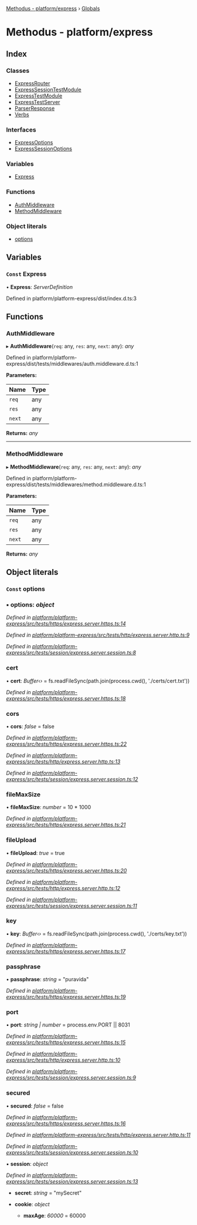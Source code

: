 [Methodus - platform/express](README.md) › [Globals](globals.md)

# Methodus - platform/express

## Index

### Classes

* [ExpressRouter](classes/expressrouter.md)
* [ExpressSessionTestModule](classes/expresssessiontestmodule.md)
* [ExpressTestModule](classes/expresstestmodule.md)
* [ExpressTestServer](classes/expresstestserver.md)
* [ParserResponse](classes/parserresponse.md)
* [Verbs](classes/verbs.md)

### Interfaces

* [ExpressOptions](interfaces/expressoptions.md)
* [ExpressSessionOptions](interfaces/expresssessionoptions.md)

### Variables

* [Express](globals.md#const-express)

### Functions

* [AuthMiddleware](globals.md#authmiddleware)
* [MethodMiddleware](globals.md#methodmiddleware)

### Object literals

* [options](globals.md#const-options)

## Variables

### `Const` Express

• **Express**: *ServerDefinition*

Defined in platform/platform-express/dist/index.d.ts:3

## Functions

###  AuthMiddleware

▸ **AuthMiddleware**(`req`: any, `res`: any, `next`: any): *any*

Defined in platform/platform-express/dist/tests/middlewares/auth.middleware.d.ts:1

**Parameters:**

Name | Type |
------ | ------ |
`req` | any |
`res` | any |
`next` | any |

**Returns:** *any*

___

###  MethodMiddleware

▸ **MethodMiddleware**(`req`: any, `res`: any, `next`: any): *any*

Defined in platform/platform-express/dist/tests/middlewares/method.middleware.d.ts:1

**Parameters:**

Name | Type |
------ | ------ |
`req` | any |
`res` | any |
`next` | any |

**Returns:** *any*

## Object literals

### `Const` options

### ▪ **options**: *object*

*Defined in [platform/platform-express/src/tests/https/express.server.https.ts:14](https://github.com/nodulusteam/methodus.dev/blob/58b1bce/modules/platform/platform-express/src/tests/https/express.server.https.ts#L14)*

*Defined in [platform/platform-express/src/tests/http/express.server.http.ts:9](https://github.com/nodulusteam/methodus.dev/blob/58b1bce/modules/platform/platform-express/src/tests/http/express.server.http.ts#L9)*

*Defined in [platform/platform-express/src/tests/session/express.server.session.ts:8](https://github.com/nodulusteam/methodus.dev/blob/58b1bce/modules/platform/platform-express/src/tests/session/express.server.session.ts#L8)*

###  cert

• **cert**: *Buffer‹›* = fs.readFileSync(path.join(process.cwd(), './certs/cert.txt'))

*Defined in [platform/platform-express/src/tests/https/express.server.https.ts:18](https://github.com/nodulusteam/methodus.dev/blob/58b1bce/modules/platform/platform-express/src/tests/https/express.server.https.ts#L18)*

###  cors

• **cors**: *false* = false

*Defined in [platform/platform-express/src/tests/https/express.server.https.ts:22](https://github.com/nodulusteam/methodus.dev/blob/58b1bce/modules/platform/platform-express/src/tests/https/express.server.https.ts#L22)*

*Defined in [platform/platform-express/src/tests/http/express.server.http.ts:13](https://github.com/nodulusteam/methodus.dev/blob/58b1bce/modules/platform/platform-express/src/tests/http/express.server.http.ts#L13)*

*Defined in [platform/platform-express/src/tests/session/express.server.session.ts:12](https://github.com/nodulusteam/methodus.dev/blob/58b1bce/modules/platform/platform-express/src/tests/session/express.server.session.ts#L12)*

###  fileMaxSize

• **fileMaxSize**: *number* = 10 * 1000

*Defined in [platform/platform-express/src/tests/https/express.server.https.ts:21](https://github.com/nodulusteam/methodus.dev/blob/58b1bce/modules/platform/platform-express/src/tests/https/express.server.https.ts#L21)*

###  fileUpload

• **fileUpload**: *true* = true

*Defined in [platform/platform-express/src/tests/https/express.server.https.ts:20](https://github.com/nodulusteam/methodus.dev/blob/58b1bce/modules/platform/platform-express/src/tests/https/express.server.https.ts#L20)*

*Defined in [platform/platform-express/src/tests/http/express.server.http.ts:12](https://github.com/nodulusteam/methodus.dev/blob/58b1bce/modules/platform/platform-express/src/tests/http/express.server.http.ts#L12)*

*Defined in [platform/platform-express/src/tests/session/express.server.session.ts:11](https://github.com/nodulusteam/methodus.dev/blob/58b1bce/modules/platform/platform-express/src/tests/session/express.server.session.ts#L11)*

###  key

• **key**: *Buffer‹›* = fs.readFileSync(path.join(process.cwd(), './certs/key.txt'))

*Defined in [platform/platform-express/src/tests/https/express.server.https.ts:17](https://github.com/nodulusteam/methodus.dev/blob/58b1bce/modules/platform/platform-express/src/tests/https/express.server.https.ts#L17)*

###  passphrase

• **passphrase**: *string* = "puravida"

*Defined in [platform/platform-express/src/tests/https/express.server.https.ts:19](https://github.com/nodulusteam/methodus.dev/blob/58b1bce/modules/platform/platform-express/src/tests/https/express.server.https.ts#L19)*

###  port

• **port**: *string | number* = process.env.PORT || 8031

*Defined in [platform/platform-express/src/tests/https/express.server.https.ts:15](https://github.com/nodulusteam/methodus.dev/blob/58b1bce/modules/platform/platform-express/src/tests/https/express.server.https.ts#L15)*

*Defined in [platform/platform-express/src/tests/http/express.server.http.ts:10](https://github.com/nodulusteam/methodus.dev/blob/58b1bce/modules/platform/platform-express/src/tests/http/express.server.http.ts#L10)*

*Defined in [platform/platform-express/src/tests/session/express.server.session.ts:9](https://github.com/nodulusteam/methodus.dev/blob/58b1bce/modules/platform/platform-express/src/tests/session/express.server.session.ts#L9)*

###  secured

• **secured**: *false* = false

*Defined in [platform/platform-express/src/tests/https/express.server.https.ts:16](https://github.com/nodulusteam/methodus.dev/blob/58b1bce/modules/platform/platform-express/src/tests/https/express.server.https.ts#L16)*

*Defined in [platform/platform-express/src/tests/http/express.server.http.ts:11](https://github.com/nodulusteam/methodus.dev/blob/58b1bce/modules/platform/platform-express/src/tests/http/express.server.http.ts#L11)*

*Defined in [platform/platform-express/src/tests/session/express.server.session.ts:10](https://github.com/nodulusteam/methodus.dev/blob/58b1bce/modules/platform/platform-express/src/tests/session/express.server.session.ts#L10)*

▪ **session**: *object*

*Defined in [platform/platform-express/src/tests/session/express.server.session.ts:13](https://github.com/nodulusteam/methodus.dev/blob/58b1bce/modules/platform/platform-express/src/tests/session/express.server.session.ts#L13)*

* **secret**: *string* = "mySecret"

* **cookie**: *object*

  * **maxAge**: *60000* = 60000
